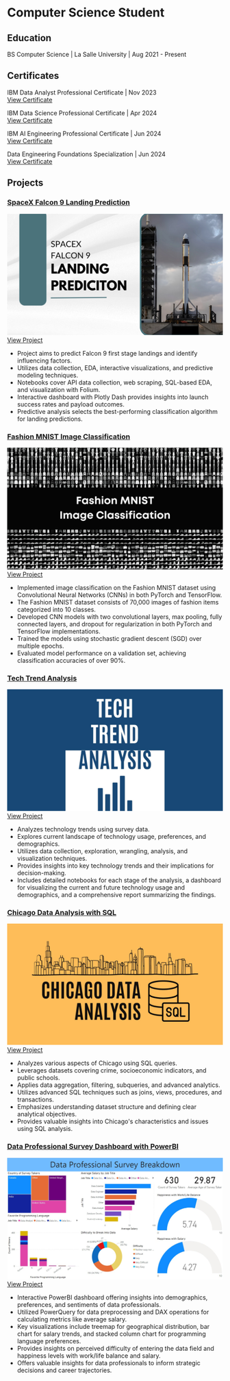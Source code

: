 # Computer Science Student

## Education
BS Computer Science | La Salle University | Aug 2021 - Present

## Certificates
IBM Data Analyst Professional Certificate | Nov 2023\
[View Certificate](https://coursera.org/share/4bd141d4137f48ebf6dd781c67d4c432)

IBM Data Science Professional Certificate | Apr 2024\
[View Certificate](https://coursera.org/share/aa116bbde7d81fba96bf719d84b7797d)

IBM AI Engineering Professional Certificate | Jun 2024\
[View Certificate](https://coursera.org/share/4199b5a5c5a357f6393f0ff190a45ddd)

Data Engineering Foundations Specialization | Jun 2024\
[View Certificate](https://coursera.org/share/d8b68c9d224f6ab4629fc17c2cf5061b)

## Projects

### [**SpaceX Falcon 9 Landing Prediction**](https://github.com/rjacaac211/SpaceX-Falcon-9-Landing-Prediction)
[![alt SpaceX Falcon 9 Landing Prediction](assets/img/spxfalc9_landpred_cover.jpg)](https://github.com/rjacaac211/SpaceX-Falcon-9-Landing-Prediction)
[View Project](https://github.com/rjacaac211/SpaceX-Falcon-9-Landing-Prediction)
- Project aims to predict Falcon 9 first stage landings and identify influencing factors.
- Utilizes data collection, EDA, interactive visualizations, and predictive modeling techniques.
- Notebooks cover API data collection, web scraping, SQL-based EDA, and visualization with Folium.
- Interactive dashboard with Plotly Dash provides insights into launch success rates and payload outcomes.
- Predictive analysis selects the best-performing classification algorithm for landing predictions.

### [**Fashion MNIST Image Classification**](https://github.com/rjacaac211/Fashion_MNIST_Image_Classification)
[![alt Fashion MNIST Image Classification](assets/img/fashion-mnist.jpg)](https://github.com/rjacaac211/Fashion_MNIST_Image_Classification)
[View Project](https://github.com/rjacaac211/Fashion_MNIST_Image_Classification)
- Implemented image classification on the Fashion MNIST dataset using Convolutional Neural Networks (CNNs) in both PyTorch and TensorFlow.
- The Fashion MNIST dataset consists of 70,000 images of fashion items categorized into 10 classes.
- Developed CNN models with two convolutional layers, max pooling, fully connected layers, and dropout for regularization in both PyTorch and TensorFlow implementations.
- Trained the models using stochastic gradient descent (SGD) over multiple epochs.
- Evaluated model performance on a validation set, achieving classification accuracies of over 90%.

### [**Tech Trend Analysis**](https://github.com/rjacaac211/Tech-Trend-Analysis)
[![alt Tech Trend Analysis](assets/img/tech-trend-analysis.jpg)](https://github.com/rjacaac211/Tech-Trend-Analysis)
[View Project](https://github.com/rjacaac211/Tech-Trend-Analysis)
- Analyzes technology trends using survey data.
- Explores current landscape of technology usage, preferences, and demographics.
- Utilizes data collection, exploration, wrangling, analysis, and visualization techniques.
- Provides insights into key technology trends and their implications for decision-making.
- Includes detailed notebooks for each stage of the analysis, a dashboard for visualizing the current and future technology usage and demographics, and a comprehensive report summarizing the findings.

### [**Chicago Data Analysis with SQL**](https://github.com/rjacaac211/Chicago-Data-Analysis-with-SQL)
[![alt Chicago Data Analysis with SQL](assets/img/chicago-data-analysis.jpg)](https://github.com/rjacaac211/Chicago-Data-Analysis-with-SQL)
[View Project](https://github.com/rjacaac211/Chicago-Data-Analysis-with-SQL)
- Analyzes various aspects of Chicago using SQL queries.
- Leverages datasets covering crime, socioeconomic indicators, and public schools.
- Applies data aggregation, filtering, subqueries, and advanced analytics.
- Utilizes advanced SQL techniques such as joins, views, procedures, and transactions.
- Emphasizes understanding dataset structure and defining clear analytical objectives.
- Provides valuable insights into Chicago's characteristics and issues using SQL analysis.

### [**Data Professional Survey Dashboard with PowerBI**](https://github.com/rjacaac211/Data-Professional-Survey-with-PowerBI)
[![alt Data Professional Survey Dashboard with PowerBI](assets/img/data-professional-survey-dashboard.jpg)](https://github.com/rjacaac211/Data-Professional-Survey-with-PowerBI)
[View Project](https://github.com/rjacaac211/Data-Professional-Survey-with-PowerBI)
- Interactive PowerBI dashboard offering insights into demographics, preferences, and sentiments of data professionals.
- Utilized PowerQuery for data preprocessing and DAX operations for calculating metrics like average salary.
- Key visualizations include treemap for geographical distribution, bar chart for salary trends, and stacked column chart for programming language preferences.
- Provides insights on perceived difficulty of entering the data field and happiness levels with work/life balance and salary.
- Offers valuable insights for data professionals to inform strategic decisions and career trajectories.

